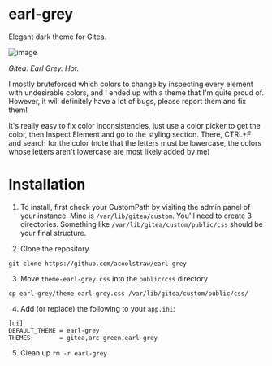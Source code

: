 # earl-grey
Elegant dark theme for Gitea. 



![image](https://user-images.githubusercontent.com/45886986/128099670-4830eadf-7c40-43de-99e7-f3e2f1c5041a.png)

*Gitea. Earl Grey. Hot.* 

I mostly bruteforced which colors to change by inspecting every element with undesirable colors, and I ended up with a theme that I'm quite proud of. However, it will definitely have a lot of bugs, please report them and fix them!

It's really easy to fix color inconsistencies, just use a color picker to get the color, then Inspect Element and go to the styling section. There, CTRL+F and search for the color (note that the letters must be lowercase, the colors whose letters aren't lowercase are most likely added by me)

# Installation
1. To install, first check your CustomPath by visiting the admin panel of your instance. Mine is `/var/lib/gitea/custom`. You'll need to create 3 directories. Something like `/var/lib/gitea/custom/public/css` should be your final structure.

2. Clone the repository
   
`git clone https://github.com/acoolstraw/earl-grey`

3. Move `theme-earl-grey.css` into the `public/css` directory
   
`cp earl-grey/theme-earl-grey.css /var/lib/gitea/custom/public/css/`

4. Add (or replace) the following to your `app.ini`:
```
[ui]
DEFAULT_THEME = earl-grey
THEMES        = gitea,arc-green,earl-grey
```

5. Clean up
`rm -r earl-grey`
